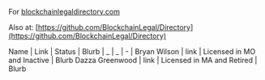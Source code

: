 For [blockchainlegaldirectory.com](http://blockchainlegaldirectory.com)

Also at: [https://github.com/BlockchainLegal/Directory](https://github.com/BlockchainLegal/Directory)

Name | Link | Status | Blurb 
| _ | _ | - |
Bryan Wilson | link | Licensed in MO and Inactive | Blurb
Dazza Greenwood | link | Licensed in MA and Retired | Blurb
